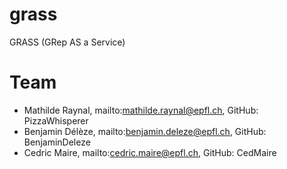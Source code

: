 # grass
GRASS (GRep AS a Service)

# Team
- Mathilde Raynal, mailto:mathilde.raynal@epfl.ch, GitHub: PizzaWhisperer
- Benjamin Délèze, mailto:benjamin.deleze@epfl.ch, GitHub: BenjaminDeleze
- Cedric Maire, mailto:cedric.maire@epfl.ch, GitHub: CedMaire
